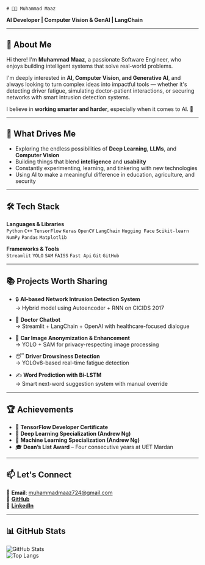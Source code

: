                                                                                           # 👨‍💻 Muhammad Maaz  
**AI Developer | Computer Vision & GenAI | LangChain**

---

## 👋 About Me

Hi there! I'm **Muhammad Maaz**, a passionate Software Engineer, who enjoys building intelligent systems that solve real-world problems.

I'm deeply interested in **AI, Computer Vision, and Generative AI**, and always looking to turn complex ideas into impactful tools — whether it's detecting driver fatigue, simulating doctor-patient interactions, or securing networks with smart intrusion detection systems.

I believe in **working smarter and harder**, especially when it comes to AI. 🚀

---

## 🧠 What Drives Me

- Exploring the endless possibilities of **Deep Learning**, **LLMs**, and **Computer Vision**
- Building things that blend **intelligence** and **usability**
- Constantly experimenting, learning, and tinkering with new technologies
- Using AI to make a meaningful difference in education, agriculture, and security

---

## 🛠️ Tech Stack

**Languages & Libraries**  
`Python` `C++` `TensorFlow` `Keras` `OpenCV` `LangChain` `Hugging Face` `Scikit-learn` `NumPy` `Pandas` `Matplotlib`

**Frameworks & Tools**  
`Streamlit` `YOLO` `SAM` `FAISS` `Fast Api` `Git` `GitHub`

---

## 📚 Projects Worth Sharing

- 🔒 **AI-based Network Intrusion Detection System**  
  → Hybrid model using Autoencoder + RNN on CICIDS 2017

- 🧠 **Doctor Chatbot**  
  → Streamlit + LangChain + OpenAI with healthcare-focused dialogue

- 🚗 **Car Image Anonymization & Enhancement**  
  → YOLO + SAM for privacy-respecting image processing

- 😴 **Driver Drowsiness Detection**  
  → YOLOv8-based real-time fatigue detection

- ✍️ **Word Prediction with Bi-LSTM**  
  → Smart next-word suggestion system with manual override

---

## 🏆 Achievements

- 🧠 **TensorFlow Developer Certificate**  
- 📘 **Deep Learning Specialization (Andrew Ng)**  
- 📗 **Machine Learning Specialization (Andrew Ng)**  
- 🎓 **Dean’s List Award** – Four consecutive years at UET Mardan  

---

## 📫 Let's Connect

📧 **Email**: muhammadmaaz724@gmail.com  
🔗 [**GitHub**](https://github.com/muhammadmaaz724)  
🔗 [**LinkedIn**](https://www.linkedin.com/in/muhammad-maaz-8b5a5a23a/)

---

## 📊 GitHub Stats

![GitHub Stats](https://github-readme-stats.vercel.app/api?username=muhammadmaaz724&show_icons=true&theme=radical)  
![Top Langs](https://github-readme-stats.vercel.app/api/top-langs/?username=muhammadmaaz724&layout=compact&theme=radical)
